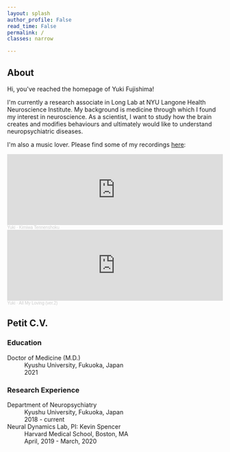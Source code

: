 ```yaml
---
layout: splash
author_profile: False
read_time: False
permalink: /
classes: narrow

---
```

<a name="about"></a>
## About

Hi, you've reached the homepage of Yuki Fujishima!

I'm currently a research associate in Long Lab at NYU Langone Health Neuroscience Institute. My background is medicine through which I found my interest in neuroscience. As a scientist, I want to study how the brain creates and modifies behaviours and ultimately would like to understand neuropsychiatric diseases.

I'm also a music lover. Please find some of my recordings [here][Music]:

[Music]: https://yukifujishima/music

<!--
[![IMAGE_ALT](https://img.youtube.com/vi/u9NTjDsiEAM/0.jpg)](https://www.youtube.com/watch?v=u9NTjDsiEAM)

[![IMAGE_ALT](https://img.youtube.com/vi/aeiquVQr9_g/0.jpg)](https://www.youtube.com/watch?v=aeiquVQr9_g)

[![IMAGE_ALT](https://img.youtube.com/vi/vzFAqBzfiNs/0.jpg)](https://www.youtube.com/watch?v=aeiquVQr9_g)
-->

<!--[SoundCloud]
[SoundCloud]: https://soundcloud.com/yuki-fuji
--->
<iframe width="100%" height="166" scrolling="no" frameborder="no" allow="autoplay" src="https://w.soundcloud.com/player/?url=https%3A//api.soundcloud.com/tracks/1151025544&color=%23ff5500&auto_play=false&hide_related=false&show_comments=true&show_user=true&show_reposts=false&show_teaser=true"></iframe><div style="font-size: 10px; color: #cccccc;line-break: anywhere;word-break: normal;overflow: hidden;white-space: nowrap;text-overflow: ellipsis; font-family: Interstate,Lucida Grande,Lucida Sans Unicode,Lucida Sans,Garuda,Verdana,Tahoma,sans-serif;font-weight: 100;"><a href="https://soundcloud.com/yuki-fuji" title="Yuki" target="_blank" style="color: #cccccc; text-decoration: none;">Yuki</a> · <a href="https://soundcloud.com/yuki-fuji/kimiwa-tennenshoku" title="Kimiwa Tennenshoku" target="_blank" style="color: #cccccc; text-decoration: none;">Kimiwa Tennenshoku</a></div>

<iframe width="100%" height="166" scrolling="no" frameborder="no" allow="autoplay" src="https://w.soundcloud.com/player/?url=https%3A//api.soundcloud.com/tracks/295251585&color=%23ff5500&auto_play=false&hide_related=false&show_comments=true&show_user=true&show_reposts=false&show_teaser=true"></iframe><div style="font-size: 10px; color: #cccccc;line-break: anywhere;word-break: normal;overflow: hidden;white-space: nowrap;text-overflow: ellipsis; font-family: Interstate,Lucida Grande,Lucida Sans Unicode,Lucida Sans,Garuda,Verdana,Tahoma,sans-serif;font-weight: 100;"><a href="https://soundcloud.com/yuki-fuji" title="Yuki" target="_blank" style="color: #cccccc; text-decoration: none;">Yuki</a> · <a href="https://soundcloud.com/yuki-fuji/all-my-loving-ver2" title="All My Loving (ver.2)" target="_blank" style="color: #cccccc; text-decoration: none;">All My Loving (ver.2)</a></div>

## Petit C.V.

### Education

<dl>
  <dt>Doctor of Medicine (M.D.)</dt>
    <dd>Kyushu University, Fukuoka, Japan</dd>
    <dd>2021</dd>
</dl>

### Research Experience
<dl>
  <dt>Department of Neuropsychiatry</dt>
    <dd>Kyushu University, Fukuoka, Japan</dd>
    <dd>2018 - current</dd>
  <dt>Neural Dynamics Lab, PI: Kevin Spencer</dt>
    <dd>Harvard Medical School, Boston, MA</dd>
    <dd>April, 2019 - March, 2020</dd>
</dl>
